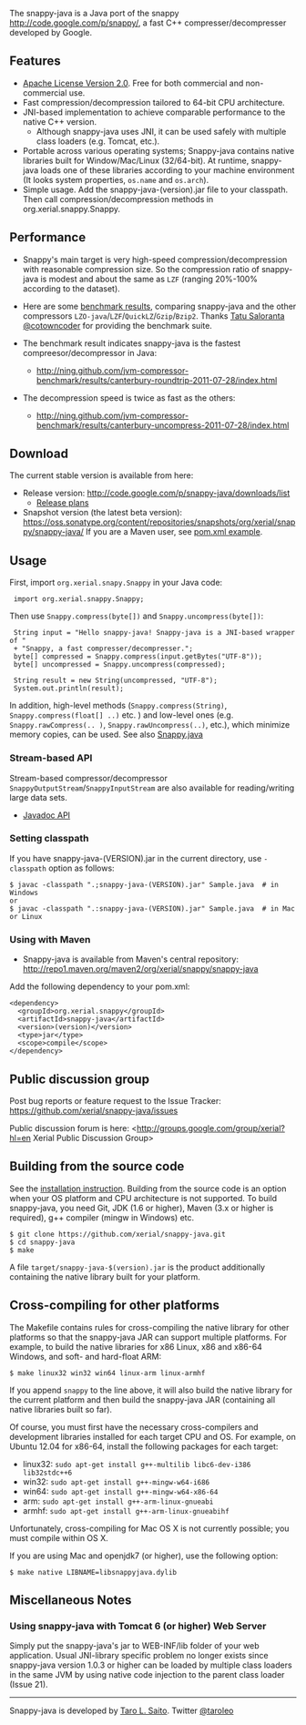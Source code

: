 The snappy-java is a Java port of the snappy
<http://code.google.com/p/snappy/>, a fast C++ compresser/decompresser developed by Google.

## Features 
  * [Apache License Version 2.0](http://www.apache.org/licenses/LICENSE-2.0). Free for both commercial and non-commercial use.
  * Fast compression/decompression tailored to 64-bit CPU architecture. 
  * JNI-based implementation to achieve comparable performance to the native C++ version.  
     * Although snappy-java uses JNI, it can be used safely with multiple class loaders (e.g. Tomcat, etc.). 
  * Portable across various operating systems; Snappy-java contains native libraries built for Window/Mac/Linux (32/64-bit). At runtime, snappy-java loads one of these libraries according to your machine environment (It looks system properties, `os.name` and `os.arch`). 
  * Simple usage. Add the snappy-java-(version).jar file to your classpath. Then call compression/decompression methods in org.xerial.snappy.Snappy. 

## Performance 
  * Snappy's main target is very high-speed compression/decompression with reasonable compression size. So the compression ratio of snappy-java is modest and about the same as `LZF` (ranging 20%-100% according to the dataset).

  * Here are some [benchmark results](https://github.com/ning/jvm-compressor-benchmark/wiki), comparing
 snappy-java and the other compressors
 `LZO-java`/`LZF`/`QuickLZ`/`Gzip`/`Bzip2`. Thanks [Tatu Saloranta @cotowncoder](http://twitter.com/#!/cowtowncoder) for providing the benchmark suite. 
 * The benchmark result indicates snappy-java is the fastest compreesor/decompressor in Java:
    * <http://ning.github.com/jvm-compressor-benchmark/results/canterbury-roundtrip-2011-07-28/index.html>
 * The decompression speed is twice as fast as the others:
    * <http://ning.github.com/jvm-compressor-benchmark/results/canterbury-uncompress-2011-07-28/index.html>


## Download 
The current stable version is available from here:
  * Release version: http://code.google.com/p/snappy-java/downloads/list
     * [Release plans](https://github.com/xerial/snappy-java/blob/develop/Milestone.md) 
  * Snapshot version (the latest beta version): https://oss.sonatype.org/content/repositories/snapshots/org/xerial/snappy/snappy-java/
If you are a Maven user, see [pom.xml example](#using-with-maven).

## Usage 
First, import `org.xerial.snapy.Snappy` in your Java code:

     import org.xerial.snappy.Snappy;


Then use `Snappy.compress(byte[])` and `Snappy.uncompress(byte[])`:

     String input = "Hello snappy-java! Snappy-java is a JNI-based wrapper of "
     + "Snappy, a fast compresser/decompresser.";
     byte[] compressed = Snappy.compress(input.getBytes("UTF-8"));
     byte[] uncompressed = Snappy.uncompress(compressed);
     
     String result = new String(uncompressed, "UTF-8");
     System.out.println(result);


In addition, high-level methods (`Snappy.compress(String)`, `Snappy.compress(float[] ..)` etc. ) and low-level ones (e.g. `Snappy.rawCompress(.. )`,  `Snappy.rawUncompress(..)`, etc.), which minimize memory copies, can be used. See also 
[Snappy.java](https://github.com/xerial/snappy-java/blob/master/src/main/java/org/xerial/snappy/Snappy.java)

### Stream-based API
Stream-based compressor/decompressor `SnappyOutputStream`/`SnappyInputStream` are also available for reading/writing large data sets.

 * [Javadoc API](https://oss.sonatype.org/service/local/repositories/snapshots/archive/org/xerial/snappy/snappy-java/1.0.5-M5-SNAPSHOT/snappy-java-1.0.5-M5-20130319.150524-2-javadoc.jar/!/index.html)

### Setting classpath
If you have snappy-java-(VERSION).jar in the current directory, use `-classpath` option as follows:

    $ javac -classpath ".;snappy-java-(VERSION).jar" Sample.java  # in Windows
    or 
    $ javac -classpath ".:snappy-java-(VERSION).jar" Sample.java  # in Mac or Linux


### Using with Maven
  * Snappy-java is available from Maven's central repository:  <http://repo1.maven.org/maven2/org/xerial/snappy/snappy-java>

Add the following dependency to your pom.xml:

    <dependency>
      <groupId>org.xerial.snappy</groupId>
      <artifactId>snappy-java</artifactId>
      <version>(version)</version>
      <type>jar</type>
      <scope>compile</scope>
    </dependency>


## Public discussion group
Post bug reports or feature request to the Issue Tracker: <https://github.com/xerial/snappy-java/issues>

Public discussion forum is here: <http://groups.google.com/group/xerial?hl=en Xerial Public Discussion Group>


## Building from the source code 
See the [installation instruction](https://github.com/xerial/snappy-java/blob/develop/INSTALL). Building from the source code is an option when your OS platform and CPU architecture is not supported. To build snappy-java, you need Git, JDK (1.6 or higher), Maven (3.x or higher is required), g++ compiler (mingw in Windows) etc.

    $ git clone https://github.com/xerial/snappy-java.git
    $ cd snappy-java
    $ make
    

A file `target/snappy-java-$(version).jar` is the product additionally containing the native library built for your platform.

## Cross-compiling for other platforms
The Makefile contains rules for cross-compiling the native library for other platforms so that the snappy-java JAR can support multiple platforms. For example, to build the native libraries for x86 Linux, x86 and x86-64 Windows, and soft- and hard-float ARM:

    $ make linux32 win32 win64 linux-arm linux-armhf

If you append `snappy` to the line above, it will also build the native library for the current platform and then build the snappy-java JAR (containing all native libraries built so far).

Of course, you must first have the necessary cross-compilers and development libraries installed for each target CPU and OS. For example, on Ubuntu 12.04 for x86-64, install the following packages for each target:

  * linux32: `sudo apt-get install g++-multilib libc6-dev-i386 lib32stdc++6`
  * win32: `sudo apt-get install g++-mingw-w64-i686`
  * win64: `sudo apt-get install g++-mingw-w64-x86-64`
  * arm: `sudo apt-get install g++-arm-linux-gnueabi`
  * armhf: `sudo apt-get install g++-arm-linux-gnueabihf`

Unfortunately, cross-compiling for Mac OS X is not currently possible; you must compile within OS X.

If you are using Mac and openjdk7 (or higher), use the following option:

    $ make native LIBNAME=libsnappyjava.dylib

## Miscellaneous Notes
### Using snappy-java with Tomcat 6 (or higher) Web Server

Simply put the snappy-java's jar to WEB-INF/lib folder of your web application. Usual JNI-library specific problem no longer exists since snappy-java version 1.0.3 or higher can be loaded by multiple class loaders in the same JVM by using native code injection to the parent class loader (Issue 21). 

----
Snappy-java is developed by [Taro L. Saito](http://www.xerial.org/leo). Twitter  [@taroleo](http://twitter.com/#!/taroleo)
